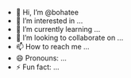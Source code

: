 - 👋 Hi, I’m @bohatee
- 👀 I’m interested in ...
- 🌱 I’m currently learning ...
- 💞️ I’m looking to collaborate on ...
- 📫 How to reach me ...
- 😄 Pronouns: ...
- ⚡ Fun fact: ...

<!---
bohatee/bohatee is a ✨ special ✨ repository because its `README.md` (this file) appears on your GitHub profile.
You can click the Preview link to take a look at your changes.
--->
